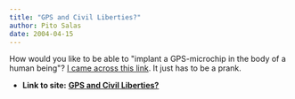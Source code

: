 ```yaml
---
title: "GPS and Civil Liberties?"
author: Pito Salas
date: 2004-04-15
---
```


How would you like to be able to "implant a GPS-microchip in the body of a
human being"? [I came across this
link](<http://www.backfire.dk/EMPIRENORTH/newsite/products_en001.htm>). It
just has to be a prank.


* **Link to site:** **[GPS and Civil Liberties?](None)**
